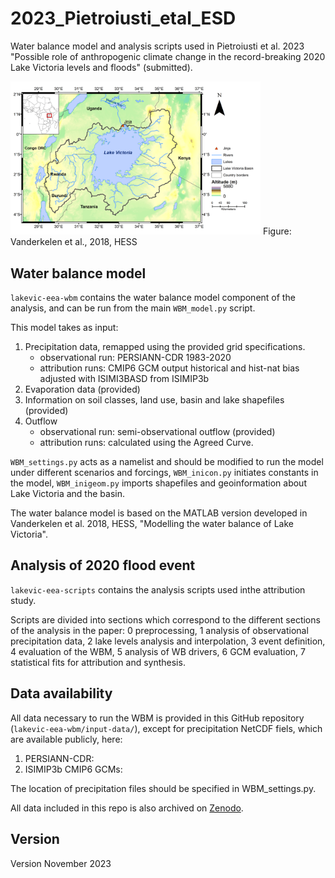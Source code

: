 # 2023_Pietroiusti_etal_ESD

 Water balance model and analysis scripts used in Pietroiusti et al. 2023 "Possible role of anthropogenic climate change in the record-breaking 2020 Lake Victoria levels and floods" (submitted).

<img src=/lakevic-eea-wbm/input_data/shapefiles/fig01.png alt="drawing" width="400" ALIGN=”left” />
Figure: Vanderkelen et al., 2018, HESS

## Water balance model

`lakevic-eea-wbm` contains the water balance model component of the analysis, and can be run from the main `WBM_model.py` script. 

This model takes as input:
1. Precipitation data, remapped using the provided grid specifications. 
    - observational run: PERSIANN-CDR 1983-2020
    - attribution runs: CMIP6 GCM output historical and hist-nat bias adjusted with ISIMI3BASD from ISIMIP3b
2. Evaporation data (provided) 
3. Information on soil classes, land use, basin and lake shapefiles (provided)
4. Outflow
    - observational run: semi-observational outflow (provided)
    - attribution runs: calculated using the Agreed Curve. 

`WBM_settings.py` acts as a namelist and should be modified to run the model under different scenarios and forcings, `WBM_inicon.py` initiates constants in the model, `WBM_inigeom.py` imports shapefiles and geoinformation about Lake Victoria and the basin.

The water balance model is based on the MATLAB version developed in Vanderkelen et al. 2018, HESS, "Modelling the water balance of Lake Victoria".

## Analysis of 2020 flood event

`lakevic-eea-scripts` contains the analysis scripts used inthe attribution study. 

Scripts are divided into sections which correspond to the different sections of the analysis in the paper: 0 preprocessing, 1 analysis of observational precipitation data, 2 lake levels analysis and interpolation, 3 event definition, 4 evaluation of the WBM, 5 analysis of WB drivers, 6 GCM evaluation, 7 statistical fits for attribution and synthesis. 

## Data availability 

All data necessary to run the WBM is provided in this GitHub repository (`lakevic-eea-wbm/input-data/`), except for precipitation NetCDF fiels, which are available publicly, here:
1. PERSIANN-CDR:
2. ISIMIP3b CMIP6 GCMs: 

The location of precipitation files should be specified in WBM_settings.py. 

All data included in this repo is also archived on  [Zenodo](https://zenodo.org/record/8233523).

## Version
Version November 2023
